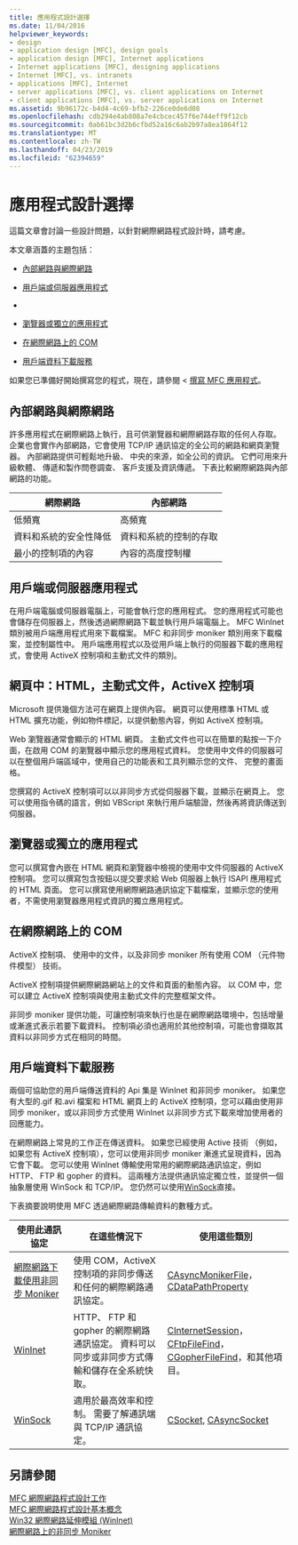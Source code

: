 ```yaml
---
title: 應用程式設計選擇
ms.date: 11/04/2016
helpviewer_keywords:
- design
- application design [MFC], design goals
- application design [MFC], Internet applications
- Internet applications [MFC], designing applications
- Internet [MFC], vs. intranets
- applications [MFC], Internet
- server applications [MFC], vs. client applications on Internet
- client applications [MFC], vs. server applications on Internet
ms.assetid: 9b96172c-b4d4-4c69-bfb2-226ce0de6d08
ms.openlocfilehash: cdb294e4ab808a7e4cbcec457f6e744eff9f12cb
ms.sourcegitcommit: 0ab61bc3d2b6cfbd52a16c6ab2b97a8ea1864f12
ms.translationtype: MT
ms.contentlocale: zh-TW
ms.lasthandoff: 04/23/2019
ms.locfileid: "62394659"
---
```

# <a name="application-design-choices"></a>應用程式設計選擇

這篇文章會討論一些設計問題，以針對網際網路程式設計時，請考慮。

本文章涵蓋的主題包括：

- [內部網路與網際網路](#_core_intranet_versus_internet)

- [用戶端或伺服器應用程式](#_core_client_or_server_application)

- [](#_core_the_web_page)

- [瀏覽器或獨立的應用程式](#_core_browser_or_standalone)

- [在網際網路上的 COM](#_core_com_on_the_internet)

- [用戶端資料下載服務](#_core_client_data_download_services)

如果您已準備好開始撰寫您的程式，現在，請參閱 <<c0> [ 撰寫 MFC 應用程式](../mfc/writing-mfc-applications.md)。

##  <a name="_core_intranet_versus_internet"></a> 內部網路與網際網路

許多應用程式在網際網路上執行，且可供瀏覽器和網際網路存取的任何人存取。 企業也會實作內部網路，它會使用 TCP/IP 通訊協定的全公司的網路和網頁瀏覽器。 內部網路提供可輕鬆地升級、 中央的來源，如全公司的資訊。 它們可用來升級軟體、 傳遞和製作問卷調查、 客戶支援及資訊傳遞。 下表比較網際網路與內部網路的功能。

|網際網路|內部網路|
|--------------|--------------|
|低頻寬|高頻寬|
|資料和系統的安全性降低|資料和系統的控制的存取|
|最小的控制項的內容|內容的高度控制權|

##  <a name="_core_client_or_server_application"></a> 用戶端或伺服器應用程式

在用戶端電腦或伺服器電腦上，可能會執行您的應用程式。 您的應用程式可能也會儲存在伺服器上，然後透過網際網路下載並執行用戶端電腦上。 MFC WinInet 類別被用戶端應用程式用來下載檔案。 MFC 和非同步 moniker 類別用來下載檔案，並控制屬性中。 用戶端應用程式以及從用戶端上執行的伺服器下載的應用程式，會使用 ActiveX 控制項和主動式文件的類別。

##  <a name="_core_the_web_page"></a> 網頁中：HTML，主動式文件，ActiveX 控制項

Microsoft 提供幾個方法可在網頁上提供內容。 網頁可以使用標準 HTML 或 HTML 擴充功能，例如物件標記，以提供動態內容，例如 ActiveX 控制項。

Web 瀏覽器通常會顯示的 HTML 網頁。 主動式文件也可以在簡單的點按一下介面，在啟用 COM 的瀏覽器中顯示您的應用程式資料。 您使用中文件的伺服器可以在整個用戶端區域中，使用自己的功能表和工具列顯示您的文件、 完整的畫面格。

您撰寫的 ActiveX 控制項可以以非同步方式從伺服器下載，並顯示在網頁上。 您可以使用指令碼的語言，例如 VBScript 來執行用戶端驗證，然後再將資訊傳送到伺服器。

##  <a name="_core_browser_or_standalone"></a> 瀏覽器或獨立的應用程式

您可以撰寫會內嵌在 HTML 網頁和瀏覽器中檢視的使用中文件伺服器的 ActiveX 控制項。 您可以撰寫包含按鈕以提交要求給 Web 伺服器上執行 ISAPI 應用程式的 HTML 頁面。 您可以撰寫使用網際網路通訊協定下載檔案，並顯示您的使用者，不需使用瀏覽器應用程式資訊的獨立應用程式。

##  <a name="_core_com_on_the_internet"></a> 在網際網路上的 COM

ActiveX 控制項、 使用中的文件，以及非同步 moniker 所有使用 COM （元件物件模型） 技術。

ActiveX 控制項提供網際網路網站上的文件和頁面的動態內容。 以 COM 中，您可以建立 ActiveX 控制項與使用主動式文件的完整框架文件。

非同步 moniker 提供功能，可讓控制項來執行也是在網際網路環境中，包括增量或漸進式表示若要下載資料。 控制項必須也適用於其他控制項，可能也會擷取其資料以非同步方式在相同的時間。

##  <a name="_core_client_data_download_services"></a> 用戶端資料下載服務

兩個可協助您的用戶端傳送資料的 Api 集是 WinInet 和非同步 moniker。 如果您有大型的.gif 和.avi 檔案和 HTML 網頁上的 ActiveX 控制項，您可以藉由使用非同步 moniker，或以非同步方式使用 WinInet 以非同步方式下載來增加使用者的回應能力。

在網際網路上常見的工作正在傳送資料。 如果您已經使用 Active 技術 （例如，如果您有 ActiveX 控制項），您可以使用非同步 moniker 漸進式呈現資料，因為它會下載。 您可以使用 WinInet 傳輸使用常用的網際網路通訊協定，例如 HTTP、 FTP 和 gopher 的資料。 這兩種方法提供通訊協定獨立性，並提供一個抽象層使用 WinSock 和 TCP/IP。 您仍然可以使用[WinSock](../mfc/windows-sockets-in-mfc.md)直接。

下表摘要說明使用 MFC 透過網際網路傳輸資料的數種方式。

|使用此通訊協定|在這些情況下|使用這些類別|
|-----------------------|----------------------------|-------------------------|
|[網際網路下載使用非同步 Moniker](../mfc/asynchronous-monikers-on-the-internet.md)|使用 COM，ActiveX 控制項的非同步傳送和任何的網際網路通訊協定。|[CAsyncMonikerFile](../mfc/reference/casyncmonikerfile-class.md)， [CDataPathProperty](../mfc/reference/cdatapathproperty-class.md)|
|[WinInet](../mfc/win32-internet-extensions-wininet.md)|HTTP、 FTP 和 gopher 的網際網路通訊協定。 資料可以同步或非同步方式傳輸和儲存在全系統快取。|[CInternetSession](../mfc/reference/cinternetsession-class.md)， [CFtpFileFind](../mfc/reference/cftpfilefind-class.md)， [CGopherFileFind](../mfc/reference/cgopherfilefind-class.md)，和其他項目。|
|[WinSock](../mfc/windows-sockets-in-mfc.md)|適用於最高效率和控制。 需要了解通訊端與 TCP/IP 通訊協定。|[CSocket](../mfc/reference/csocket-class.md), [CAsyncSocket](../mfc/reference/casyncsocket-class.md)|

## <a name="see-also"></a>另請參閱

[MFC 網際網路程式設計工作](../mfc/mfc-internet-programming-tasks.md)<br/>
[MFC 網際網路程式設計基本概念](../mfc/mfc-internet-programming-basics.md)<br/>
[Win32 網際網路延伸模組 (WinInet)](../mfc/win32-internet-extensions-wininet.md)<br/>
[網際網路上的非同步 Moniker](../mfc/asynchronous-monikers-on-the-internet.md)
